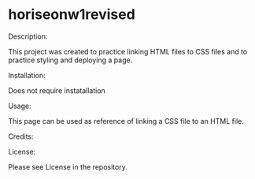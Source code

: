 # horiseonw1revised

Description:

This project was created to practice linking HTML files to CSS files and to practice styling and deploying a page.

Installation:

Does not require instatallation

Usage:

This page can be used as reference of linking a CSS file to an HTML file.

Credits:

License:

Please see License in the repository.

